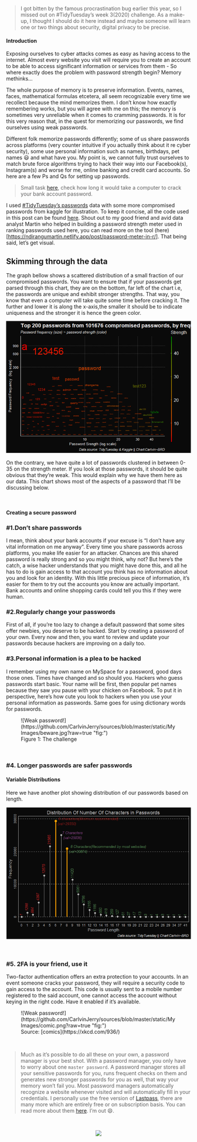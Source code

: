 > I got bitten by the famous procrastination bug earlier this year, so I
> missed out on \#TidyTuesday’s week 3(2020) challenge. As a make-up, I
> thought I should do it here instead and maybe someone will learn one
> or two things about security, digital privacy to be precise.

#### Introduction

Exposing ourselves to cyber attacks comes as easy as having access to
the internet. Almost every website you visit will require you to create
an account to be able to access significant information or services from
them - So where exactly does the problem with password strength begin?
Memory methinks…

The whole purpose of memory is to preserve information. Events, names,
faces, mathematical formulas etcetera, all seem recognizable every time
we recollect because the mind memorizes them. I don’t know how exactly
remembering works, but you will agree with me on this; the memory is
sometimes very unreliable when it comes to cramming passwords. It is for
this very reason that, in the quest for memorizing our passwords, we
find ourselves using weak passwords.

Different folk memorize passwords differently; some of us share
passwords across platforms (very counter intuitive if you actually think
about it re cyber security), some use personal information such as
names, birthdays, pet names 😃 and what have you. My point is, we cannot
fully trust ourselves to match brute force algorithms trying to hack
their way into our Facebook(s), Instagram(s) and worse for me, online
banking and credit card accounts. So here are a few Ps and Qs for
setting up passwords.

> Small task [here](https://howsecureismypassword.net/), check how long
> it would take a computer to crack your bank account password.

I used [\#TidyTuesday’s
passwords](https://github.com/rfordatascience/tidytuesday/blob/master/data/2020/2020-01-14/readme.md)
data with some more compromised passwords from kaggle for illustration.
To keep it concise, all the code used in this post can be found
[here](https://github.com/CarlvinJerry/sources/blob/master/content/post/password-etiquette/index.Rmd).
Shout out to my good friend and avid data analyst Martin who helped in
building a password strength meter used in ranking passwords used here,
you can read more on the tool
(here)\[<a href="https://ndirangumartin.netlify.app/post/password-meter-in-r/" class="uri">https://ndirangumartin.netlify.app/post/password-meter-in-r/</a>\].
That being said, let’s get visual.

Skimming through the data
-------------------------

The graph bellow shows a scattered distribution of a small fraction of
our compromised passwords. You want to ensure that if your passwords get
parsed through this chart, they are on the bottom, far left of the chart
i.e, the passwords are unique and exhibit stronger strengths. That way,
you know that even a computer will take quite some time before cracking
it. The further and lower it is along the x-axis,the smaller it should
be to indicate uniqueness and the stronger it is hence the green color.

![](index_files/figure-markdown_strict/ChatterPlot-1.png)

On the contrary, we have quite a lot of passwords clustered in between
0-35 on the strength meter. If you look at those passwords, it should be
quite obvious that they’re weak. This would explain why we have them
here as our data. This chart shows most of the aspects of a password
that I’ll be discussing below.

<br>

#### Creating a secure password

### \#1.Don’t share passwords

I mean, think about your bank accounts if your excuse is “I don’t have
any vital information on me anyway”. Every time you share passwords
across platforms, you make life easier for an attacker. Chances are this
shared password is really strong and so you might think, why not? But
here’s the catch, a wise hacker understands that you might have done
this, and all he has to do is gain access to that account you think has
no information about you and look for an identity. With this little
precious piece of information, it’s easier for them to try out the
accounts you know are actually important. Bank accounts and online
shopping cards could tell you this if they were human.

### \#2.Regularly change your passwords

First of all, if you’re too lazy to change a default password that some
sites offer newbies, you deserve to be hacked. Start by creating a
password of your own. Every now and then, you want to review and update
your passwords because hackers are improving on a daily too.

### \#3.Personal information is a plea to be hacked

I remember using my own name on MySpace for a password, good days those
ones. Times have changed and so should you. Hackers who guess passwords
start basic. Your name will be first, then popular pet names because
they saw you pause with your chicken on Facebook. To put it in
perspective, here’s how cute you look to hackers when you use your
personal information as passwords. Same goes for using dictionary words
for passwords.

</center>
<figure>
![Weak
password!](https://github.com/CarlvinJerry/sources/blob/master/static/MyImages/beware.jpg?raw=true "fig:")
<figcaption>
Figure 1: The challenge
</figcaption>
</figure>
</center>

<br>

### \#4. Longer passwords are safer passwords

#### Variable Distributions

Here we have another plot showing distribution of our passwords based on
length.

![](index_files/figure-markdown_strict/passwords%20length-1.png)

<br>

### \#5. 2FA is your friend, use it

Two-factor authentication offers an extra protection to your accounts.
In an event someone cracks your password, they will require a security
code to gain access to the account. This code is usually sent to a
mobile number registered to the said account, one cannot access the
account without keying in the right code. Have it enabled if it’s
available.

</center>
<figure>
![Weak
password!](https://github.com/CarlvinJerry/sources/blob/master/static/MyImages/comic.png?raw=true "fig:")
<figcaption>
Source: [comics](https://xkcd.com/936/)
</figcaption>
</figure>
</center>

<br>

> Much as it’s possible to do all these on your own, a password manager
> is your best shot. With a password manager, you only have to worry
> about one `master password`. A password manager stores all your
> sensitive passwords for you, runs frequent checks on them and
> generates new stronger passwords for you as well, that way your memory
> won’t fail you. Most password managers automatically recognize a
> website whenever visited and will automatically fill in your
> credentials. I personally use the free version of
> [Lastpass](https://www.lastpass.com/), there are many more which are
> entirely free or on subscription basis. You can read more about them
> [here](https://en.wikipedia.org/wiki/Password_manager). I’m out 😄.

<br>

<center>

![](https://fontmeme.com/permalink/190129/8b378e9ce35b7a28dd150c4f1d656807.png)

<center>

<br>
